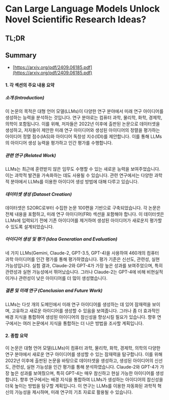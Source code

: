# Can Large Language Models Unlock Novel Scientific Research Ideas?
## TL;DR
## Summary
- [https://arxiv.org/pdf/2409.06185.pdf](https://arxiv.org/pdf/2409.06185.pdf)

#### 1. 각 섹션의 주요 내용 요약

##### 소개 (Introduction)

이 논문의 목적은 대형 언어 모델(LLMs)이 다양한 연구 분야에서 미래 연구 아이디어를 생성하는 능력을 분석하는 것입니다. 연구 분야로는 컴퓨터 과학, 물리학, 화학, 경제학, 의학이 포함됩니다. 이를 위해, 저자들은 2022년 이후에 출판된 논문으로 데이터셋을 생성하고, 저자들이 제안한 미래 연구 아이디어와 생성된 아이디어의 정렬을 평가하는 아이디어 정렬 점수(IAS)와 아이디어 독창성 지수(IDI)를 제안합니다. 이를 통해 LLMs의 아이디어 생성 능력을 평가하고 인간 평가를 수행합니다.

##### 관련 연구 (Related Work)

LLMs는 최근에 훈련받지 않은 임무도 수행할 수 있는 새로운 능력을 보여주었습니다. 이는 과학적 발견을 가속화하는 데도 사용될 수 있습니다. 관련 연구에서는 다양한 과학적 분야에서 LLMs를 이용한 아이디어 생성 방법에 대해 다루고 있습니다.

##### 데이터셋 생성 (Dataset Creation)

데이터셋은 S2ORC로부터 수집한 논문 100편을 기반으로 구축되었습니다. 각 논문은 전체 내용을 포함하고, 미래 연구 아이디어(FRI) 섹션을 포함해야 합니다. 이 데이터셋은 LLMs에 입력되기 전에 기존 아이디어를 제거하여 생성된 아이디어가 새로운지 평가할 수 있도록 설계되었습니다.

##### 아이디어 생성 및 평가 (Idea Generation and Evaluation)

네 가지 LLMs(Gemini, Claude-2, GPT-3.5, GPT-4)을 사용하여 460개의 컴퓨터 과학 아이디어를 인간 평가를 통해 평가하였습니다. 평가 기준은 신선도, 관련성, 실현 가능성입니다. 실험 결과, Claude-2와 GPT-4가 가장 높은 성과를 보여주었으며, 특히 관련성과 실현 가능성에서 뛰어났습니다. 그러나 Claude-2는 GPT-4에 비해 비현실적이거나 관련성이 낮은 아이디어를 더 많이 생성했습니다.

##### 결론 및 미래 연구 (Conclusion and Future Work)

LLMs는 다섯 개의 도메인에서 미래 연구 아이디어를 생성하는 데 있어 잠재력을 보이며, 고유하고 새로운 아이디어를 생성할 수 있음을 보여줍니다. 그러나 좀 더 효과적인 배경 지식을 통합하여 생성된 아이디어의 참신성을 향상시킬 필요가 있습니다. 향후 연구에서는 여러 논문에서 지식을 통합하는 더 나은 방법을 조사할 계획입니다.

#### 2. 종합 요약

이 논문은 대형 언어 모델(LLMs)이 컴퓨터 과학, 물리학, 화학, 경제학, 의학의 다양한 연구 분야에서 새로운 연구 아이디어를 생성할 수 있는 잠재력을 탐구합니다. 이를 위해 2022년 이후에 출판된 논문을 바탕으로 데이터셋을 생성하고, 생성된 아이디어의 신선도, 관련성, 실현 가능성을 인간 평가를 통해 분석하였습니다. Claude-2와 GPT-4가 가장 높은 성과를 보여줬으며, 특히 GPT-4는 매우 참신하고 현실 가능한 아이디어를 생성합니다. 향후 연구에서는 배경 지식을 통합하여 LLMs가 생성하는 아이디어의 참신성을 더욱 높이는 방법을 탐구할 계획입니다. 이 연구는 LLMs를 이용한 자동화된 과학적 혁신의 가능성을 제시하며, 미래 연구의 기초 자료로 활용될 수 있습니다.